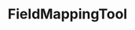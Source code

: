 ---
optionsClassName: FieldMappingToolOptions
optionsClassFullName: MigrationTools.Tools.FieldMappingToolOptions
configurationSamples:
- name: defaults
  order: 2
  description: 
  code: >-
    {
      "MigrationTools": {
        "Version": "16.0",
        "CommonTools": {
          "FieldMappingTool": {
            "Enabled": "False",
            "FieldMapDefaults": {
              "ApplyTo": [
                "*"
              ]
            },
            "FieldMaps": null
          }
        }
      }
    }
  sampleFor: MigrationTools.Tools.FieldMappingToolOptions
- name: sample
  order: 1
  description: 
  code: >-
    {
      "MigrationTools": {
        "Version": "16.0",
        "CommonTools": {
          "FieldMappingTool": {
            "Enabled": "True",
            "FieldMaps": [
              {
                "ApplyTo": [
                  "SomeWorkItemType"
                ],
                "FieldMapType": "FieldMergeMap",
                "formatExpression": "{0} \n {1}",
                "sourceFields": [
                  "Custom.FieldA",
                  "Custom.FieldB"
                ],
                "targetField": "Custom.FieldC"
              },
              {
                "ApplyTo": [
                  "SomeWorkItemType"
                ],
                "defaultValue": "New",
                "FieldMapType": "FieldValueMap",
                "sourceField": "System.State",
                "targetField": "System.State",
                "valueMapping": {
                  "Active": "InProgress",
                  "Closed": "Done",
                  "Resolved": "InProgress"
                }
              },
              {
                "ApplyTo": [
                  "SomeWorkItemType"
                ],
                "defaultValue": "42",
                "FieldMapType": "FieldToFieldMap",
                "sourceField": "Microsoft.VSTS.Common.BacklogPriority",
                "targetField": "Microsoft.VSTS.Common.StackRank"
              }
            ],
            "FieldMapSamples": {
              "FieldClearMap": {
                "ApplyTo": [
                  "SomeWorkItemType"
                ],
                "targetField": "Custom.FieldC"
              },
              "FieldLiteralMap": {
                "ApplyTo": [
                  "SomeWorkItemType"
                ],
                "targetField": "Custom.SomeField",
                "value": "New field value"
              },
              "FieldMergeMap": {
                "ApplyTo": [
                  "SomeWorkItemType"
                ],
                "formatExpression": "{0} \n {1}",
                "sourceFields": [
                  "Custom.FieldA",
                  "Custom.FieldB"
                ],
                "targetField": "Custom.FieldC"
              },
              "FieldToFieldMap": {
                "ApplyTo": [
                  "SomeWorkItemType"
                ],
                "defaultValue": "42",
                "sourceField": "Microsoft.VSTS.Common.BacklogPriority",
                "targetField": "Microsoft.VSTS.Common.StackRank"
              },
              "FieldToFieldMultiMap": {
                "ApplyTo": [
                  "SomeWorkItemType",
                  "SomeOtherWorkItemType"
                ],
                "SourceToTargetMappings": {
                  "SourceField1": "TargetField1",
                  "SourceField2": "TargetField2"
                }
              },
              "FieldToTagFieldMap": {
                "ApplyTo": [
                  "SomeWorkItemType"
                ],
                "formatExpression": "{0} <br/><br/><h3>Acceptance Criteria</h3>{1}",
                "sourceFields": [
                  "System.Description",
                  "Microsoft.VSTS.Common.AcceptanceCriteria"
                ],
                "targetField": "System.Description"
              },
              "FieldToTagMap": {
                "ApplyTo": [
                  "SomeWorkItemType"
                ],
                "formatExpression": "ScrumState:{0}",
                "sourceField": "System.State"
              },
              "FieldValueMap": {
                "ApplyTo": [
                  "SomeWorkItemType"
                ],
                "defaultValue": "StateB",
                "sourceField": "System.State",
                "targetField": "System.State",
                "valueMapping": {
                  "StateA": "StateB"
                }
              },
              "FieldValueToTagMap": {
                "ApplyTo": [
                  "SomeWorkItemType"
                ],
                "formatExpression": "{0}",
                "pattern": "Yes",
                "sourceField": "Microsoft.VSTS.CMMI.Blocked"
              },
              "MultiValueConditionalMap": {
                "ApplyTo": [
                  "SomeWorkItemType"
                ],
                "sourceFieldsAndValues": {
                  "Field1": "Value1",
                  "Field2": "Value2"
                },
                "targetFieldsAndValues": {
                  "Field1": "Value1",
                  "Field2": "Value2"
                }
              },
              "RegexFieldMap": {
                "ApplyTo": [
                  "SomeWorkItemType"
                ],
                "pattern": "PRODUCT \\d{4}.(\\d{1})",
                "replacement": "$1",
                "sourceField": "COMPANY.PRODUCT.Release",
                "targetField": "COMPANY.DEVISION.MinorReleaseVersion"
              },
              "targetFieldsAndValues": {
                "ApplyTo": [
                  "SomeWorkItemType"
                ],
                "targetField": "Custom.ReflectedWorkItemId"
              },
              "TreeToTagMap": {
                "ApplyTo": [
                  "SomeWorkItemType"
                ],
                "timeTravel": "1",
                "toSkip": "3"
              }
            }
          }
        }
      }
    }
  sampleFor: MigrationTools.Tools.FieldMappingToolOptions
- name: classic
  order: 3
  description: 
  code: >-
    {
      "$type": "FieldMappingToolOptions",
      "Enabled": true,
      "FieldMaps": []
    }
  sampleFor: MigrationTools.Tools.FieldMappingToolOptions
description: missing XML code comments
className: FieldMappingTool
typeName: Tools
architecture: 
options:
- parameterName: Enabled
  type: Boolean
  description: If set to `true` then the tool will run. Set to `false` and the processor will not run.
  defaultValue: missing XML code comments
- parameterName: FieldMaps
  type: List
  description: missing XML code comments
  defaultValue: missing XML code comments
status: missing XML code comments
processingTarget: missing XML code comments
classFile: /src/MigrationTools/Tools/FieldMappingTool.cs
optionsClassFile: /src/MigrationTools/Tools/FieldMappingToolOptions.cs

redirectFrom:
- /Reference/Tools/FieldMappingToolOptions/
layout: reference
toc: true
permalink: /Reference/Tools/FieldMappingTool/
title: FieldMappingTool
categories:
- Tools
- 
topics:
- topic: notes
  path: /docs/Reference/Tools/FieldMappingTool-notes.md
  exists: false
  markdown: ''
- topic: introduction
  path: /docs/Reference/Tools/FieldMappingTool-introduction.md
  exists: false
  markdown: ''

---